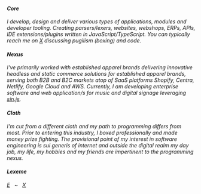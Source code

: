 <h4><i>Core</i></h4>
<p>
<i>I develop, design and deliver various types of applications, modules and developer tooling. Creating parsers/lexers, websites, webshops, ERPs, APIs, IDE extensions/plugins written in JavaScript/TypeScript. You can typically reach me on <a href="https://twitter.com/niksavvidis">X</a> discussing pugilism (boxing) and code.</i>
</p>

<h4><i>Nexus</i></h4>
<p>  
<i>I've primarily worked with established apparel brands delivering innovative headless and static commerce solutions for established apparel brands, serving both B2B and B2C markets atop of SaaS platforms Shopify, Centra, Netlify, Google Cloud and AWS. Currently, I am developing enterprise software and web application/s for music and digital signage leveraging <a href="https://sinjs.com" target="_blank">sin.js<a/>.
</i> 
</p>

<h4><i>Cloth</i></h4>
<p><i>I'm cut from a different cloth and my path to programming differs from most. Prior to entering this industry, I boxed professionally and made money prize fighting. The provisional point of my interest in software engineering is sui generis of internet and outside the digital realm my day job, my life, my hobbies and my friends are impertinent to the programming nexus.</i>
</p>
<h4><i>Lexeme</i></h4>
<p>
  <i><a href="mailto:n.savvidis@gmx.com">E<a/></i>&nbsp;&nbsp;&nbsp;~&nbsp;&nbsp;
  <i><a href="https://x.com/niksavvidis" target="_blank">X</a></i>
</p>
  
